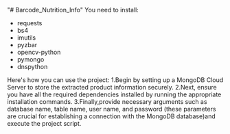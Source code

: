 "# Barcode_Nutrition_Info" 
You need to install:
 - requests 
 - bs4 
 - imutils 
 - pyzbar 
 - opencv-python 
 - pymongo 
 - dnspython

Here's how you can use the project:
  1.Begin by setting up a MongoDB Cloud Server to store the extracted product information securely.
     2.Next, ensure you have all the required dependencies installed by running the appropriate installation commands.
        3.Finally,provide necessary arguments such as database name, table name, user name, and password
 (these parameters are crucial for establishing a connection with the MongoDB database)and execute the project script.
